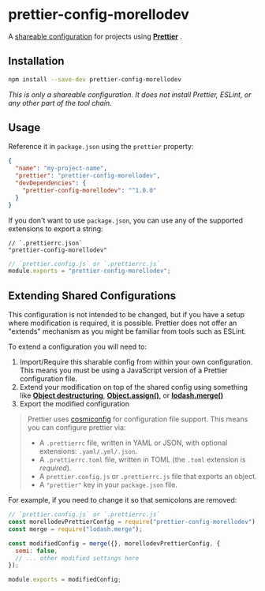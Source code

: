 # prettier-config-morellodev

A [shareable configuration](https://prettier.io/docs/en/configuration.html#sharing-configurations)
for projects using **[Prettier](https://prettier.io/)** .

## Installation

```sh
npm install --save-dev prettier-config-morellodev
```

_This is only a shareable configuration. It does not install Prettier,
ESLint, or any other part of the tool chain._

## Usage

Reference it in `package.json` using the `prettier` property:

```json
{
  "name": "my-project-name",
  "prettier": "prettier-config-morellodev",
  "devDependencies": {
    "prettier-config-morellodev": "^1.0.0"
  }
}
```

If you don't want to use `package.json`, you can use any of the supported
extensions to export a string:

```jsonc
// `.prettierrc.json`
"prettier-config-morellodev"
```

```javascript
// `prettier.config.js` or `.prettierrc.js`
module.exports = "prettier-config-morellodev";
```

## Extending Shared Configurations

This configuration is not intended to be changed, but if you have a setup where
modification is required, it is possible. Prettier does not offer an "extends"
mechanism as you might be familiar from tools such as ESLint.

To extend a configuration you will need to:

1. Import/Require this sharable config from within your own configuration. This
   means you must be using a JavaScript version of a Prettier configuration
   file.
2. Extend your modification on top of the shared config using something like
   **[Object destructuring](https://developer.mozilla.org/en-US/docs/Web/JavaScript/Reference/Operators/Destructuring_assignment)**,
   **[Object.assign()](https://developer.mozilla.org/en-US/docs/Web/JavaScript/Reference/Global_Objects/Object/assign)**,
   or **[lodash.merge()](https://lodash.com/docs/4.17.11#merge)**
3. Export the modified configuration

> Prettier uses [cosmiconfig](https://github.com/davidtheclark/cosmiconfig) for
> configuration file support. This means you can configure prettier via:
>
> - A `.prettierrc` file, written in YAML or JSON, with optional extensions: `.yaml/.yml/.json`.
> - A `.prettierrc.toml` file, written in TOML (the `.toml` extension is _required_).
> - A `prettier.config.js` or `.prettierrc.js` file that exports an object.
> - A `"prettier"` key in your `package.json` file.

For example, if you need to change it so that semicolons are removed:

```javascript
// `prettier.config.js` or `.prettierrc.js`
const morellodevPrettierConfig = require("prettier-config-morellodev");
const merge = require("lodash.merge");

const modifiedConfig = merge({}, morellodevPrettierConfig, {
  semi: false,
  // ... other modified settings here
});

module.exports = modifiedConfig;
```
